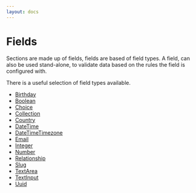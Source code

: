 ```yaml
---
layout: docs
---
```


# Fields

Sections are made up of fields, fields are based of field types. A field, can also be used stand-alone, to validate data based on the rules the field is configured with.

There is a useful selection of field types available.

- [Birthday](./birthday-field-type.html)
- [Boolean](./boolean-field-type.html)
- [Choice](./choice-field-type.html)
- [Collection](./collection-field-type.html)
- [Country](./country-field-type.html)
- [DateTime](./datetime-field-type.html)
- [DateTimeTimezone](./datetime-timezone-field-type.html)
- [Email](./email-field-type.html)
- [Integer](./integer-field-type.html)
- [Number](./number-field-type.html)
- [Relationship](./relationship-field-type.html)
- [Slug](./slug-field-type.html)
- [TextArea](./text-area-field-type.html)
- [TextInput](./text-input-field-type.html)
- [Uuid](./uuid-field-type.html)
